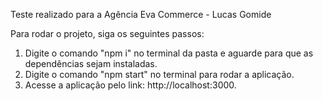 Teste realizado para a Agência Eva Commerce - Lucas Gomide

Para rodar o projeto, siga os seguintes passos:
1. Digite o comando "npm i" no terminal da pasta e aguarde para que as dependências sejam instaladas.
2. Digite o comando "npm start" no terminal para rodar a aplicação.
3. Acesse a aplicação pelo link: http://localhost:3000.